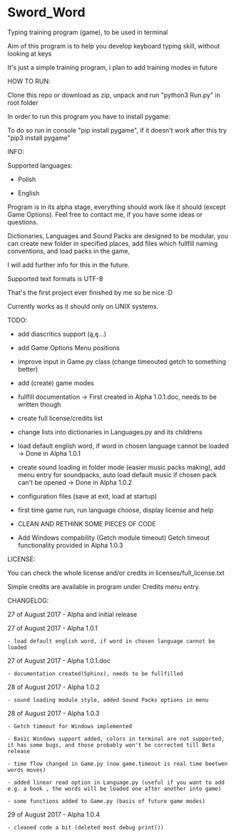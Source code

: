 # Sword_Word
Typing training program (game), to be used in terminal

Aim of this program is to help you develop keyboard typing skill, without looking at keys

It's just a simple training program, i plan to add training modes in future



HOW TO RUN:

Clone this repo or download as zip, unpack and run "python3 Run.py" in root folder

In order to run this program you have to install pygame:

To do so run in console "pip install pygame", if it doesn't work after this try "pip3 install pygame"

INFO:

Supported languages:

- Polish

- English

Program is in its alpha stage, everything should work like it should (except Game Options). Feel free to contact me, if you have some ideas or questions.

Dictionaries, Languages and Sound Packs are designed to be modular, you can create new folder in specified places, add files which fullfill naming conventions, and load packs in the game,

I will add further info for this in the future.

Supported text formats is UTF-8

That's the first project ever finished by me so be nice :D

Currently works as it should only on UNIX systems.

TODO:

- add diascritics support (ą,ę...)

- add Game Options Menu positions

- improve input in Game.py class (change timeouted getch to something better)

- add (create) game modes

- fullfill documentation  -> First created in Alpha 1.0.1.doc, needs to be written though

- create full license/credits list

- change lists into dictionaries in Languages.py and its childrens

- load default english word, if word in chosen language cannot be loaded  -> Done in Alpha 1.0.1

- create sound loading in folder mode (easier music packs making), add menu entry for soundpacks, auto load default music if chosen pack can't be opened  -> Done in Alpha 1.0.2

- configuration files (save at exit, load at startup)

- first time game run, run language choose, display license and help

- CLEAN AND RETHINK SOME PIECES OF CODE

- Add Windows compability (Getch module timeout)  Getch timeout functionality provided in Alpha 1.0.3


LICENSE:

You can check the whole license and/or credits in licenses/full_license.txt

Simple credits are available in program under Credits menu entry.


CHANGELOG:

27 of August 2017 - Alpha and initial release 

27 of August 2017 - Alpha 1.0.1

	- load default english word, if word in chosen language cannot be loaded

27 of August 2017 - Alpha 1.0.1.doc

	- documentation created(Sphinx), needs to be fullfilled

28 of August 2017 - Alpha 1.0.2

	- sound loading module style, added Sound Packs options in menu

28 of August 2017 - Alpha 1.0.3

	- Getch timeout for Windows implemented

	- Basic Windows support added, colors in terminal are not supported, it has some bugs, and those probably won't be corrected till Beta release

	- time flow changed in Game.py (now game.timeout is real time beetwen words moves)

	- added linear read option in Language.py (useful if you want to add e.g. a book , the words will be loaded one after another into game)

	- some functions added to Game.py (basis of future game modes)

29 of August 2017 - Alpha 1.0.4

	- cleaned code a bit (deleted most debug print())
